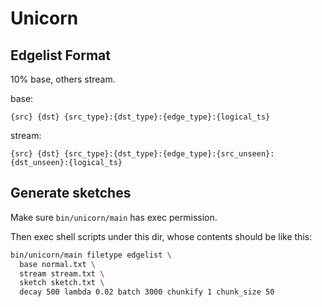 # Unicorn

## Edgelist Format

10% base, others stream.

base:

```
{src} {dst} {src_type}:{dst_type}:{edge_type}:{logical_ts}
```

stream:

```
{src} {dst} {src_type}:{dst_type}:{edge_type}:{src_unseen}:{dst_unseen}:{logical_ts}
```

## Generate sketches

Make sure `bin/unicorn/main` has exec permission.

Then exec shell scripts under this dir, whose contents should be like this:

```bash
bin/unicorn/main filetype edgelist \
  base normal.txt \
  stream stream.txt \
  sketch sketch.txt \
  decay 500 lambda 0.02 batch 3000 chunkify 1 chunk_size 50
```

